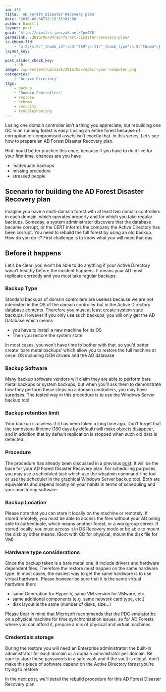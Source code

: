 ```yaml
---
id: 478
title: 'AD Forest Disaster Recovery plan'
date: '2016-08-04T12:19:31+01:00'
author: Dimitri
layout: post
guid: 'http://dimitri.janczak.net/?p=478'
permalink: /2016/08/04/ad-forest-disaster-recovery-plan/
tc-thumb-fld:
    - 'a:2:{s:9:"_thumb_id";s:3:"489";s:11:"_thumb_type";s:5:"thumb";}'
layout_key:
    - ''
post_slider_check_key:
    - '0'
image: /wp-content/uploads/2016/08/repair-your-computer.png
categories:
    - 'Active Directory'
tags:
    - backup
    - 'Domain Controllers'
    - restore
    - schema
    - security
    - troubleshooting
---
```


Losing one domain controller isn’t a thing you appreciate, but rebuilding one DC in an running forest is easy. Losing an entire forest because of corruption or compromised assets isn’t exactly that. In this series, Let’s see how to prepare an AD Forest Disaster Recovery plan.

Hint: you’d better practice this once, because if you have to do it live for your first time, chances are you have

- inadequate backups
- missing procedure
- stressed people

## Scenario for building the AD Forest Disaster Recovery plan

Imagine you have a multi-domain forest with at least two domain controllers in each domain, which operates properly and for which you take regular backups. Someday, a system administrator discovers that the database became corrupt, or the CERT informs the company the Active Directory has been corrupt. You need to rebuild the full forest by using an old backup. How do you do it? First challenge is to know what you will need that day.

## Before it happens

Let’s be clear: you won’t be able to do anything if your Active Directory wasn’t healthy before the incident happens. It means your AD must replicate correctly and you must take regular backups.

### Backup Type

Standard backups of domain controllers are useless because we are not interested in the OS of the domain controller but in the Active Directory database contents. Therefore you must at least create system state backups. However if you only use such backups, you will only get the AD Database which means

- you have to install a new machine for its OS
- Then you restore the system state

In most cases, you won’t have time to bother with that, so you’d better create ‘bare metal backups’ which allow you to restore the full machine at once: OS including OEM drivers and the AD database

### Backup Software

Many backup software vendors will claim they are able to perform bare metal backups or system backups, but when you’ll ask them to demonstrate how they perform these steps on a domain controllers, you may have surprises. The tested way in this procedure is to use the Windows Server backup tool.

### Backup retention limit

Your backup is useless if it has been taken a long time ago. Don’t forget that the tombstone lifetime (180 days by default) will make objects disappear, and in addition that by default replication is stopped when such old data is detected.

### Procedure

The procedure has already been discussed in a previous [post](http://dimitri.janczak.net/2015/10/21/windows-server-backup-wbadmins-use-on-domain-controllers/). It will be the base for your AD Forest Disaster Recovery plan. For scheduling purposes, you may use a scheduled task which use the wbadmin command-line tool or use the scheduler in the graphical Windows Server backup tool. Both are equivalents and depend mostly on your habits in terms of scheduling and your monitoring software.

### Backup Location

Please note that you can store it locally on the machine or remotely. If stored remotely, you must be able to access the files without your AD being able to authenticate, which means another forest, or a workgroup server. If stored locally, you must access it in DS Recovery mode or be able to mount the disk by other means. (Boot with CD for physical, mount the disk file for VM)

### Hardware type considerations

Since the backup taken is a bare metal one, it include drivers and hardware dependent files. Therefore the restore must happen on the same hardware type. In most cases, the easiest way to get the same hardware is to use virtual hardware. Please however be sure that it is the same virtual hardware then:

- same Generation for Hyper-V, same VM version for VMware, etc.
- same additional components (e.g. same network card type, etc.)
- disk layout is the same (number of disks, size…)

Please bear in mind that Microsoft recommends that the PDC emulator be on a physical machine for time synchronization issues, so for AD Forests where you can afford it, prepare a mix of physical and virtual machines.

### Credentials storage

During the restore you will need an Enterprise administrator, the built-in administrator for each domain or a domain administrator per domain. Be sure to store these passwords in a safe vault and if the vault is digital, don’t make this piece of software depend on the Active Directory forest you’re trying to restore

In the next post, we’ll detail the rebuild procedure for this AD Forest Disaster Recovery plan.